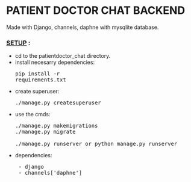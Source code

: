 # PATIENT DOCTOR CHAT BACKEND
Made with Django, channels, daphne with mysqlite database.
###  <u>SETUP</u> :
* cd to the patientdoctor_chat directory.
* install necesarry dependencies: <pre>pip install -r requirements.txt</pre>
* create superuser: <pre>./manage.py createsuperuser</pre>
* use the cmds:<pre>./manage.py makemigrations<br/>./manage.py migrate <br/>./manage.py runserver or python manage.py runserver</pre>
* dependencies:<pre> - django <br/> - channels['daphne'] </pre>

